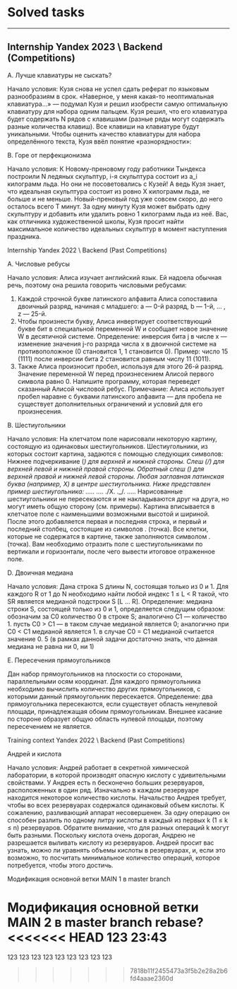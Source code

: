 # Solved tasks
------------

## Internship Yandex 2023 \\ Backend (Competitions)


A. Лучше клавиатуры не сыскать?

Начало условия: Кузя снова не успел сдать реферат по языковым разнообразиям в срок. «Наверное, у меня какая-то неоптимальная клавиатура...» — подумал Кузя и решил изобрести самую оптимальную клавиатуру для набора одним пальцем.
Кузя решил, что его клавиатура будет содержать
N
рядов с клавишами (разные ряды могут содержать разные количества клавиш). Все клавиши на клавиатуре будут уникальными.
Чтобы оценить качество клавиатуры для набора определённого текста, Кузя ввёл понятие «разнорядности»:

B. Горе от перфекционизма

Начало условия: К Новому-преновому году работники Тындекса построили N ледяных скульптур, i-я скульптура состоит из a_i килограмм льда.
Но они не посоветовались с Кузей! А ведь Кузя знает, что идеальная скульптура состоит из ровно X килограмм льда, не больше и не меньше.
Новый-преновый год уже совсем скоро, до него осталось всего T минут. За одну минуту Кузя может выбрать одну скульптуру и добавить или удалить ровно 1 килограмм льда из неё.
Вас, как отличника художественной школы, Кузя просит найти максимальное количество идеальных скульптур в момент наступления праздника.



Internship Yandex 2022 \\ Backend  (Past Competitions)

A. Числовые ребусы

Начало условия: Алиса изучает английский язык. Ей надоела обычная речь, поэтому она решила говорить числовыми ребусами:
1. Каждой строчной букве латинского алфавита Алиса сопоставила двоичный разряд, начиная с младшего: a — 0-й разряд, b — 1-й,
   ... , z — 25-й.
2. Чтобы произнести букву, Алиса инвертирует соответствующий букве бит в специальной переменной W и сообщает новое значение
   W в десятичной системе.
   Определение: инверсия бита j в числе x — изменение значения j-го разряда числа x в двоичной системе на противоположное (0
   становится 1, 1 становится 0).
   Пример: число 15 (1111) после инверсии бита 2 становится равным числу 11 (1011).
3. Также Алиса произносит пробел, используя для этого 26-й разряд.
   Значение переменной W перед произнесением Алисой первого символа равно 0.
   Напишите программу, которая переведет сказанный Алисой числовой ребус.
   Примечание: Алиса использует пробел наравне с буквами латинского алфавита — для пробела не существует дополнительных
   ограничений и условий для его произнесения.


B. Шестиугольники

Начало условия: На клетчатом поле нарисовали некоторую картину, состоящую из одинаковых шестиугольников.
Шестиугольники, из которых состоит картина, задаются с помощью следующих символов:
Нижнее подчеркивание (_) для верхней и нижней стороны.
Слеш (/) для верхней левой и нижней правой стороны.
Обратный слеш (\) для верхней правой и нижней левой стороны.
Любая заглавная латинская буква (например, X) в центре шестиугольника.
Ниже представлен пример шестиугольника:
.....
.._..
./X\.
.\_/.
.....
Нарисованные шестиугольники не пересекаются и не накладываются друг на друга, но могут иметь общую сторону (см. примеры).
Картина вписывается в клетчатое поле с наименьшими возможными высотой и шириной. После этого добавляется первая и последняя
строка, и первый и последний столбец, состоящие из символов . (точка). Все клетки, которые не содержатся в картине, также
заполняются символом . (точка).
Вам необходимо отразить поле с шестиугольниками по вертикали и горизонтали, после чего вывести итоговое отраженное поле.


D. Двоичная медиана

Начало условия: Дана строка S длины N, состоящая только из 0 и 1. Для каждого R от 1 до N необходимо найти любой индекс 1 ≤ L < R такой, что
SR является медианой подстроки S [L ... R].
Определение: медиана строки S, состоящей только из 0 и 1, определяется следущим образом:
обозначим за C0 количество 0 в строке S; аналогично C1 — количество 1.
пусть C0 > C1 — в таком случае медианой является 0; аналогично при C0 < C1 медианой является 1.
в случае C0 = C1 медианой считается значение 0. 5 (в рамках данной задачи достаточно знать, что данная медиана не равна ни
0, ни 1)


E. Пересечения прямоугольников

Дан набор прямоугольников на плоскости со сторонами, параллельными осям координат.
Для каждого прямоугольника необходимо вычислить количество других прямоугольников, с которыми данный прямоугольник
пересекается.
Определение: два прямоугольника пересекаются, если существует область ненулевой площади, принадлежащая обоим
прямоугольникам. Внешнее касание по стороне образует общую область нулевой площади, поэтому пересечением не является.


Training context Yandex 2022 \\ Backend (Past Competitions)

Андрей и кислота

Начало условия: Андрей работает в секретной химической лаборатории, в которой производят опасную кислоту с удивительными свойствами.
У Андрея есть n бесконечно больших резервуаров, расположенных в один ряд. Изначально в каждом резервуаре находится некоторое количество кислоты.
Начальство Андрея требует, чтобы во всех резервуарах содержался одинаковый объем кислоты. К сожалению, разливающий аппарат несовершенен.
За одну операцию он способен разлить по одному литру кислоты в каждый из первых k (1 ≤ k ≤ n) резервуаров. Обратите внимание, что для разных операций k могут быть разными.
Поскольку кислота очень дорогая, Андрею не разрешается выливать кислоту из резервуаров. Андрей просит вас узнать, можно ли уравнять объемы кислоты в резервуарах, и, если это возможно,
то посчитать минимальное количество операций, которое потребуется, чтобы этого достичь.

Модификация основной ветки MAIN 1 в master branch

Модификация основной ветки MAIN 2 в master branch rebase? 
<<<<<<< HEAD
123 23:43
=======

123
123
123
123
123
123
123
123
123
>>>>>>> 7818b11f2455473a3f5b2e28a2b6fd4aaae2360d
